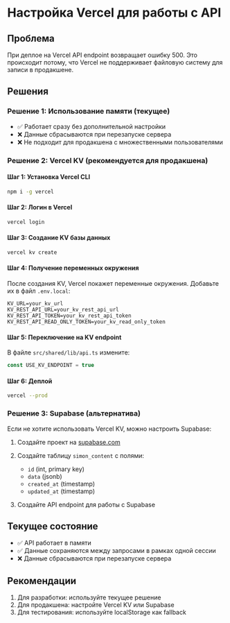 # Настройка Vercel для работы с API

## Проблема
При деплое на Vercel API endpoint возвращает ошибку 500. Это происходит потому, что Vercel не поддерживает файловую систему для записи в продакшене.

## Решения

### Решение 1: Использование памяти (текущее)
- ✅ Работает сразу без дополнительной настройки
- ❌ Данные сбрасываются при перезапуске сервера
- ❌ Не подходит для продакшена с множественными пользователями

### Решение 2: Vercel KV (рекомендуется для продакшена)

#### Шаг 1: Установка Vercel CLI
```bash
npm i -g vercel
```

#### Шаг 2: Логин в Vercel
```bash
vercel login
```

#### Шаг 3: Создание KV базы данных
```bash
vercel kv create
```

#### Шаг 4: Получение переменных окружения
После создания KV, Vercel покажет переменные окружения. Добавьте их в файл `.env.local`:

```env
KV_URL=your_kv_url
KV_REST_API_URL=your_kv_rest_api_url
KV_REST_API_TOKEN=your_kv_rest_api_token
KV_REST_API_READ_ONLY_TOKEN=your_kv_read_only_token
```

#### Шаг 5: Переключение на KV endpoint
В файле `src/shared/lib/api.ts` измените:

```typescript
const USE_KV_ENDPOINT = true
```

#### Шаг 6: Деплой
```bash
vercel --prod
```

### Решение 3: Supabase (альтернатива)

Если не хотите использовать Vercel KV, можно настроить Supabase:

1. Создайте проект на [supabase.com](https://supabase.com)
2. Создайте таблицу `simon_content` с полями:
   - `id` (int, primary key)
   - `data` (jsonb)
   - `created_at` (timestamp)
   - `updated_at` (timestamp)

3. Создайте API endpoint для работы с Supabase

## Текущее состояние
- ✅ API работает в памяти
- ✅ Данные сохраняются между запросами в рамках одной сессии
- ❌ Данные сбрасываются при перезапуске сервера

## Рекомендации
1. Для разработки: используйте текущее решение
2. Для продакшена: настройте Vercel KV или Supabase
3. Для тестирования: используйте localStorage как fallback 